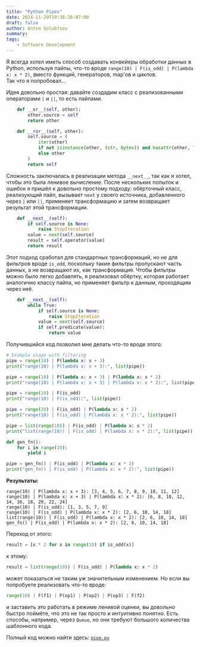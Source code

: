 ```yaml
---
title: "Python Pipes"
date: 2024-11-29T19:38:26-07:00
draft: false
author: Anton Golubtsov
summary:
tags:
    - Software Development
---
```


Я всегда хотел иметь способ создавать конвейеры обработки данных в Python, используя пайпы, что-то вроде `range(10) | F(is_odd) | P(lambda x: x * 2)`, вместо функций, генераторов, map'ов и циклов.  
Так что я попробовал...

Идея довольно простая: давайте создадим класс с реализованными операторами `|` и `||`, то есть пайпами.

```python
    def __or__(self, other):
        other.source = self
        return other

    def __ror__(self, other):
        self.source = (
            iter(other)
            if not isinstance(other, (str, bytes)) and hasattr(other, "__iter__")
            else other
        )
        return self
```

Сложность заключалась в реализации метода `__next__`, так как я хотел, чтобы это была ленивое вычисление. После нескольких попыток и ошибок я пришёл к довольно простому подходу: обёрточный класс, реализующий пайп, вызывает `next` у своего источника, добавленного через `|` или `||`, применяет трансформацию и затем возвращает результат этой трансформации.

```python
    def __next__(self):
        if self.source is None:
            raise StopIteration
        value = next(self.source)
        result = self.operator(value)
        return result
```

Этот подход сработал для стандартных трансформаций, но не для фильтров вроде `is_odd`, поскольку такие фильтры пропускают часть данных, а не возвращают их, как трансформация. Чтобы фильтры можно было легко добавлять, я реализовал обёртку, которая работает аналогично классу пайпа, но применяет фильтр к данным, проходящим через неё.

```python
    def __next__(self):
        while True:
            if self.source is None:
                raise StopIteration
            value = next(self.source)
            if self.predicate(value):
                return value
```

Получившийся код позволил мне делать что-то вроде этого:

```python
# Example usage with filtering
pipe = range(10) | P(lambda x: x + 3)
print("range(10) | P(lambda x: x + 3):", list(pipe))

pipe = range(10) | P(lambda x: x + 3) | P(lambda x: x * 2)
print("range(10) | P(lambda x: x + 3) | P(lambda x: x * 2):", list(pipe))

pipe = range(10) | F(is_odd)
print("range(10) | F(is_odd):", list(pipe))

pipe = range(10) | F(is_odd) | P(lambda x: x * 2)
print("range(10) | F(is_odd) | P(lambda x: x * 2):", list(pipe))

pipe = list(range(10)) | F(is_odd) | P(lambda x: x * 2)
print("list(range(10)) | F(is_odd) | P(lambda x: x * 2):", list(pipe))

def gen_fn():
    for i in range(10):
        yield i

pipe = gen_fn() | F(is_odd) | P(lambda x: x * 2)
print("gen_fn() | F(is_odd) | P(lambda x: x * 2):", list(pipe))
```

**Результаты:**

```
range(10) | P(lambda x: x + 3): [3, 4, 5, 6, 7, 8, 9, 10, 11, 12]
range(10) | P(lambda x: x + 3) | P(lambda x: x * 2): [6, 8, 10, 12, 14, 16, 18, 20, 22, 24]
range(10) | F(is_odd): [1, 3, 5, 7, 9]
range(10) | F(is_odd) | P(lambda x: x * 2): [2, 6, 10, 14, 18]
list(range(10)) | F(is_odd) | P(lambda x: x * 2): [2, 6, 10, 14, 18]
gen_fn() | F(is_odd) | P(lambda x: x * 2): [2, 6, 10, 14, 18]
```

Переход от этого:

```python
result = [x * 2 for x in range(10) if is_odd(x)]
```

к этому:

```python
result = list(range(10)) | F(is_odd) | P(lambda x: x * 2)
```

может показаться не таким уж значительным изменением. Но если вы попробуете реализовать что-то вроде:

```python
range(10) | F(f1) | P(op1) | P(op2) | P(op3) | F(f2)
```

и заставить это работать в режиме ленивой оценки, вы довольно быстро поймёте, что это не так просто и интуитивно понятно. Есть способы, например, через `Queue`, но они требуют большого количества шаблонного кода.

Полный код можно найти здесь: [`pipe.py`](./pipe.py)
